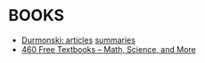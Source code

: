 # BOOKS

- [Durmonski: articles](https://durmonski.com/articles/) [summaries](https://durmonski.com/category/book-summaries/)
- [460 Free Textbooks – Math, Science, and More](https://www.freecodecamp.org/news/free-textbooks-math-science-and-more-online-pdf-for-college-and-high-school/)